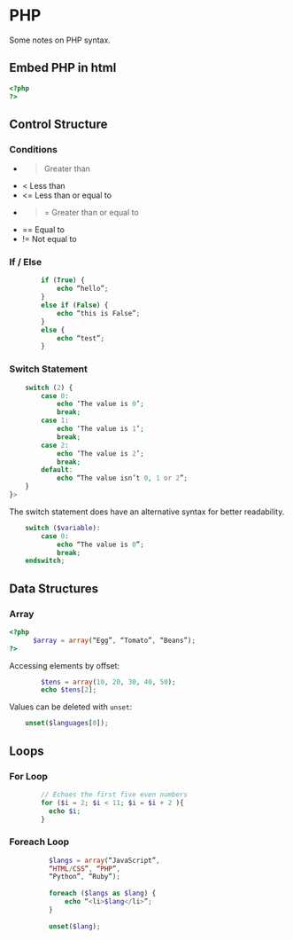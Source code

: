 # PHP
Some notes on PHP syntax.

## Embed PHP in html

```php
<?php
?>
```

## Control Structure

### Conditions
* > Greater than
* < Less than
* <= Less than or equal to
* >= Greater than or equal to
* == Equal to
* != Not equal to

### If / Else
```php
        if (True) {
            echo “hello”;
        }
        else if (False) {
            echo “this is False”;
        }
        else {
            echo “test”;
        }
```
### Switch Statement
```php
    switch (2) {
        case 0:
            echo ‘The value is 0’;
            break;
        case 1:
            echo ‘The value is 1’;
            break;
        case 2:
            echo ‘The value is 2’;
            break;
        default:
            echo “The value isn’t 0, 1 or 2”;
    }
}>
```

The switch statement does have an alternative syntax for better readability.
```php
    switch ($variable):
        case 0:
            echo “The value is 0”;
            break;
    endswitch;
```

## Data Structures

### Array

```php
<?php
      $array = array(“Egg”, “Tomato”, “Beans”);
?>
```

Accessing elements by offset: 
```php
        $tens = array(10, 20, 30, 40, 50);
        echo $tens[2];
```

Values can be deleted with ```unset```:
```php
    unset($languages[0]);
```

## Loops

### For Loop
```php
        // Echoes the first five even numbers
        for ($i = 2; $i < 11; $i = $i + 2 ){
          echo $i;
        }
```

### Foreach Loop

```php
          $langs = array(“JavaScript”,
          “HTML/CSS”, “PHP”,
          “Python”, “Ruby”);
        
          foreach ($langs as $lang) {
              echo “<li>$lang</li>”;
          }
        
          unset($lang);
```
